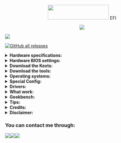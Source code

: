 
<p></p>
<p align="center"><img src="https://i.imgur.com/HJnpvwQ.png" width="200" height="48"/> EFI</p>
<p align="center">
  <a href="https://github.com/acidanthera/OpenCorePkg">
  <img src="https://img.shields.io/badge/OpenCore-0.9.9-informational.svg">
 </a>
</p>

<a href="https://github.com/So1jon">
    <img src="https://img.shields.io/github/followers/So1jon?label=So1jon&logo=GitHub&style=social" />
</a> 

[![GitHub all releases](https://img.shields.io/github/downloads/So1jon/Hackintosh-Desktop-Haswell/total?style=flat&logo=github&logoColor=white&color=1A91FF)](https://github.com/So1jon/Hackintosh-Desktop-Haswell/releases)

<details>
<summary><strong>Hardware specifications:</strong></summary>

<br />

| Components      | Name                                    |  Brand Links                                                                                                                                               |
| --------------- | --------------------------------------- | ---------------------------------------------------------------------------------------------------------------------------------------------------------- |
| **Motherboard** | `Z87-DS3H v1.1`                         | [`Gigabyte`](https://www.gigabyte.com/Motherboard/GA-Z87-DS3H-rev-11#ov)                                                                                  |
| **Power Supply** |`P550B 550w 80 PLUS Bronze certified`   | [`Gigabyte`](https://www.gigabyte.com/Power-Supply/GP-P550B#kf)                                                                                  |
| **CPU**         | `Intel® Core® i7 4790`                  | [`Intel Haswell`](https://www.intel.com/content/www/us/en/products/sku/80806/intel-core-i74790-processor-8m-cache-up-to-4-00-ghz/specifications.html)      |
| **iGPU**        | `Intel® HD Graphics 4600`               | [`Intel Haswell`](https://ark.intel.com/content/www/us/en/ark/search.html?_charset_=UTF-8&q=HD+Graphics+4600)                                              |
| **dGPU**        | `AMD Radeon RX 580 8GB`                 | [`Sapphire NITRO+`](https://www.sapphiretech.com/en/consumer/nitro-rx-580-8g-g5)                                                                        |
| **Ram**         | `DDR3 16GB / 1600Mhz`                   | [`Kingston`](https://www.kingston.com/dataSheets/KVR16N11S8_4.pdf)                                                                                         |
| **Storage**     | `CS900 SSD 480GB SATA  6Gb/s`           | [`PNY`](https://www.pny.com.tw/en/products-detail/CS900-2-point-5-SSD/)                                                                              |
| **Ethernet**    | `RTL8111E-VL 1.0 Gigabit/s`             | [`Realtek`](https://4ip.info/files/attachments/RTL8111E.pdf)                                                                                               |
| **Audio**       | `Codec ALC887`                          | [`Realtek`](http://www.chipset-ic.com/datasheet/ALC887.pdf)                                                                                                |
| **USB Wi-Fi**   | `TL-WN725N V3`                          | [`TP-Link`](https://www.tp-link.com/us/support/download/tl-wn725n/)                                                                                        |
|**USB Bluetooth**| `Cambridge Silicon Radio 4.0`           | [`CSR`](https://en.wikipedia.org/wiki/CSR_plc)                                                                                                             |
| **USB Camera**  | `Z-Star Microelectronics Corporation`   | [`Vimicro`](http://www.vimicro.com/english/product/pc001.htm)                                                                                              |

</details>

<details>
<summary><strong>Hardware BIOS settings:</strong></summary>

<br />

|       Disable                                                          |    Enable                                                                           |
|----------------------------------------------------------------------- | ----------------------------------------------------------------------------------- |
| Fast Boot                                                              | VT-x                                                                                |
| Secure Boot                                                            | Above 4G Decoding                                                                   |
| Serial/COM Port                                                        | Hyper-Threading                                                                     |
| Parallel Port                                                          | Execute Disable Bit                                                                 |
| VT-d (can be enabled if you set DisableIoMapper to YES)                | EHCI/XHCI Hand-off                                                                  |
| Compatibility Support Module (CSM)                                     | OS type: "Other OS"                                                                 |
| Intel SGX                                                              | UEFI Mode                                                                           |
| Intel Platform Trust                                                   | DVMT Pre-Allocated(iGPU Memory): 64MB or higher                                     |
| CFG Lock (MSR 0xE2 write protection)                                   | SATA Mode: AHCI                                                                     |

</details>

<details>
<summary><strong>Download the Kexts:</strong></summary>

<br />


| Specifications                                                                        | Kexts                           | [Builds/Dortania](https://dortania.github.io/builds/)  Links                                                    |
| ------------------------------------------------------------------------------------- | ------------------------------- | --------------------------------------------------------------------------------------------------------------- |
| Open source kernel extension                                                          | `Lilu.kext`                     | [Gihub Link](https://github.com/acidanthera/Lilu)                                                               |
| Advanced `Apple SMC` emulator in the kernel                                           | `VirtualSMC.kext`               | [Gihub Link](https://github.com/acidanthera/VirtualSMC)                                                         |
| `Lilu` plugin for providing patches to select GPUs                                    | `WhateverGreen.kext`            | [Gihub Link](https://github.com/acidanthera/WhateverGreen)                                                      |
| `Lilu` plugin for dynamic power management data injection                             | `CPUFriend.kext`                | [Gihub Link](https://github.com/acidanthera/CPUFriend)                                                          |
| `Lilu` plugin that combines the functionality of `VoodooTSCSync`                      | `CpuTscSync.kext`               | [Gihub Link](https://github.com/acidanthera/CpuTscSync)                                                         |
| Kernel extension for blocking unwanted processes                                      | `RestrictEvents.kext`           | [Gihub Link](https://github.com/acidanthera/RestrictEvents)                                                     |
| An open source kernel extension enabling native `macOS` HD audio                      | `AppleALC.kext`                 | [Gihub Link](https://github.com/acidanthera/AppleALC)                                                           |
| New Trackpad uses emulation to use the built-in `macOS` driver                        | `VoodooPS2.kext`                | [Gihub Link](https://github.com/acidanthera/VoodooPS2)                                                          |
| `OS X` open source driver for the `Realtek RTL8111/8168` family                       | `RealtekRTL8111.kext`           | [Gihub Link](https://github.com/Mieze/RTL8111_driver_for_OS_X/releases)                                         | 
| Drivers for `Realtek 802.11n` and `802.11ac USB Wi-Fi` adapters                       | `RtWlanU.kext RtWlanU1827.kext` | [Gihub Link](https://github.com/chris1111/Wireless-USB-Big-Sur-Adapter)                                         |
| USB Wake Controller                                                                   | `USBWakeFixup.kext`             | [Gihub Link](https://github.com/osy/USBWakeFixup)                                                               |
| An open source kernel extension providing a sync between `RTC` variables and `NVRAM`  | `HibernationFixup.kext`         | [Gihub Link](https://github.com/acidanthera/HibernationFixup)                                                   |
| Adds allowed entitlements to non-`Apple` signed apps when `SIP` is enabled            | `AMFIExemption.kext`            | [Gihub Link](https://github.com/osy/AMFIExemption)                                                              |
| Drivers for `Cambridge Silicon Radio 4.0 USB Bluetooth` adapters                      | `CSRBluetoothInjector.kext`     | [Gihub Link](https://github.com/So1jon/Hackintosh-Desktop-Haswell/files/12690495/CSRBluetoothInjector.kext.zip) |


</details>

<details>
<summary><strong>Download the tools:</strong></summary>
<br />

[![](https://img.shields.io/badge/acidanthera-OpenCorePkg-informational?style=flat&logo=github&logoColor=white&color=FFFFFF)](https://github.com/acidanthera/OpenCorePkg)[![GitHub all releases](https://img.shields.io/github/downloads/acidanthera/OpenCorePkg/total?style=flat&logo=github&logoColor=white&color=008080)](https://github.com/acidanthera/OpenCorePkg/releases)

[![](https://img.shields.io/badge/acidanthera-OcBinaryData-informational?style=flat&logo=github&logoColor=white&color=FFFFFF)](https://github.com/acidanthera/OcBinaryData)[![GitHub all releases](https://img.shields.io/github/downloads/acidanthera/OcBinaryData/total?style=flat&logo=github&logoColor=white&color=008080)](https://github.com/acidanthera/OcBinaryData/archive/refs/heads/master.zip)

[![](https://img.shields.io/badge/acidanthera-MaciASL-informational?style=flat&logo=github&logoColor=white&color=FFFFFF)](https://github.com/acidanthera/MaciASL)[![GitHub all releases](https://img.shields.io/github/downloads/acidanthera/MaciASL/total?style=flat&logo=github&logoColor=white&color=008080)](https://github.com/acidanthera/MaciASL/releases)

[![](https://img.shields.io/badge/dortania-OpenCore_Legacy_Patcher-informational?style=flat&logo=github&logoColor=white&color=FFFFFF)](https://github.com/dortania/OpenCore-Legacy-Patcher)[![GitHub all releases](https://img.shields.io/github/downloads/dortania/OpenCore-Legacy-Patcher/total?style=flat&logo=github&logoColor=white&color=008080)](https://github.com/dortania/OpenCore-Legacy-Patcher/releases)

[![](https://img.shields.io/badge/ic005k-OCAuxiliaryTools-informational?style=flat&logo=github&logoColor=white&color=FFFFFF)](https://github.com/ic005k/OCAuxiliaryTools)[![GitHub all releases](https://img.shields.io/github/downloads/ic005k/OCAuxiliaryTools/total?style=flat&logo=github&logoColor=white&color=008080)](https://github.com/ic005k/OCAuxiliaryTools/releases)

[![](https://img.shields.io/badge/corpnewt-ProperTree-informational?style=flat&logo=github&logoColor=white&color=FFFFFF)](https://github.com/corpnewt/ProperTree)[![GitHub all releases](https://img.shields.io/github/downloads/corpnewt/ProperTree/total?style=flat&logo=github&logoColor=white&color=008080)](https://github.com/corpnewt/ProperTree/archive/refs/heads/master.zip)

[![](https://img.shields.io/badge/corpnewt-GenSMBIOS-informational?style=flat&logo=github&logoColor=white&color=FFFFFF)](https://github.com/corpnewt/GenSMBIOS)[![GitHub all releases](https://img.shields.io/github/downloads/corpnewt/GenSMBIOS/total?style=flat&logo=github&logoColor=white&color=008080)](https://github.com/corpnewt/GenSMBIOS/archive/refs/heads/master.zip)

[![](https://img.shields.io/badge/corpnewt-USBMap-informational?style=flat&logo=github&logoColor=white&color=FFFFFF)](https://github.com/corpnewt/USBMap)[![GitHub all releases](https://img.shields.io/github/downloads/corpnewt/USBMap/total?style=flat&logo=github&logoColor=white&color=008080)](https://github.com/corpnewt/USBMap/archive/refs/heads/master.zip)

[![](https://img.shields.io/badge/corpnewt-SSDTTime-informational?style=flat&logo=github&logoColor=white&color=FFFFFF)](https://github.com/corpnewt/SSDTTime)[![GitHub all releases](https://img.shields.io/github/downloads/corpnewt/SSDTTime/total?style=flat&logo=github&logoColor=white&color=008080)](https://github.com/corpnewt/SSDTTime/archive/refs/heads/master.zip)

[![](https://img.shields.io/badge/Piker_Alpha-ssdtPRGen.sh-informational?style=flat&logo=github&logoColor=white&color=FFFFFF)](https://github.com/Piker-Alpha/ssdtPRGen.sh)[![GitHub all releases](https://img.shields.io/github/downloads/Piker-Alpha/ssdtPRGen.sh/total?style=flat&logo=github&logoColor=white&color=008080)](https://github.com/Piker-Alpha/ssdtPRGen.sh/archive/refs/heads/Beta.zip)

[![](https://img.shields.io/badge/USBToolBox-tool-informational?style=flat&logo=github&logoColor=white&color=FFFFFF)](https://github.com/USBToolBox/tool)[![GitHub all releases](https://img.shields.io/github/downloads/USBToolBox/tool/total?style=flat&logo=github&logoColor=white&color=008080)](https://github.com/USBToolBox/tool/releases)

[![](https://img.shields.io/badge/utopia_team-IORegistryExplorer-informational?style=flat&logo=github&logoColor=white&color=FFFFFF)](https://github.com/utopia-team/IORegistryExplorer)[![GitHub all releases](https://img.shields.io/github/downloads/utopia-team/IORegistryExplorer/total?style=flat&logo=github&logoColor=white&color=008080)](https://github.com/utopia-team/IORegistryExplorer/releases)

[![](https://img.shields.io/badge/CloverHackyColor-HWMonitorSMC2-informational?style=flat&logo=github&logoColor=white&color=FFFFFF)](https://github.com/CloverHackyColor/HWMonitorSMC2)[![GitHub all releases](https://img.shields.io/github/downloads/CloverHackyColor/HWMonitorSMC2/total?style=flat&logo=github&logoColor=white&color=008080)](https://github.com/CloverHackyColor/HWMonitorSMC2/releases)

[![](https://img.shields.io/badge/ChefKissInc-RadeonSensor-informational?style=flat&logo=github&logoColor=white&color=FFFFFF)](https://github.com/ChefKissInc/RadeonSensor)[![GitHub all releases](https://img.shields.io/github/downloads/ChefKissInc/RadeonSensor/total?style=flat&logo=github&logoColor=white&color=008080)](https://github.com/ChefKissInc/RadeonSensor/releases)

[![](https://img.shields.io/badge/benbaker76-Hackintool-informational?style=flat&logo=github&logoColor=white&color=FFFFFF)](https://github.com/benbaker76/Hackintool)[![GitHub all releases](https://img.shields.io/github/downloads/benbaker76/Hackintool/total?style=flat&logo=github&logoColor=white&color=008080)](https://github.com/benbaker76/Hackintool/releases)

[![](https://img.shields.io/badge/0xCUB3-About_This_Hack-informational?style=flat&logo=github&logoColor=white&color=FFFFFF)](https://github.com/0xCUB3/About-This-Hack)[![GitHub all releases](https://img.shields.io/github/downloads/0xCUB3/About-This-Hack/total?style=flat&logo=github&logoColor=white&color=008080)](https://github.com/0xCUB3/About-This-Hack/releases)

[![](https://img.shields.io/badge/ninxsoft-Mist-informational?style=flat&logo=github&logoColor=white&color=FFFFFF)](https://github.com/ninxsoft/Mist)[![GitHub all releases](https://img.shields.io/github/downloads/ninxsoft/Mist/total?style=flat&logo=github&logoColor=white&color=008080)](https://github.com/ninxsoft/Mist/releases)

### Download the other tools:

| Name                       | Links                                                                                                                |
| -------------------------- | -------------------------------------------------------------------------------------------------------------------- |
| `Mactracker`               | [Official link](https://mactracker.ca/)                                                                              |
| `Python`                   | [Official link](https://www.python.org/downloads/macos/)                                                             |
| `OpenCore Configurator`    | [Official link](https://mackie100projects.altervista.org/download-opencore-configurator/)                            |
| `PlistEdit Pro`            | [Official link](https://www.fatcatsoftware.com/plisteditpro/)                                                        |
| `Intel Power Gadget`       | [Official link](https://www.intel.com/content/dam/develop/external/us/en/documents/downloads/intel-power-gadget.dmg) |  
| `ESP Mounter Pro`          | [Official link](https://www.olarila.com/files/Utils/ESP%20Mounter%20Pro.app_v1.9.1.zip)                              |
| `Kernel Debug Kit`         | [Official link](https://developer.apple.com/download/all/)                                                           |
| `Windows Install`          | [Official link](https://sourceforge.net/projects/windows-install/)                                                   |
| `TransMac`                 | [Official link](https://www.acutesystems.com/scrtm.htm)                                                              |
| `HFS+ Paragon Software`    | [Official link](https://www.paragon-software.com/home/hfs-windows/)                                                  | 


</details>


<details>
<summary><strong>Operating systems:</strong></summary>

<br />

✅ My computer has been fully tested on the following operating systems:

| Name           | Version | Build      | Image links                                                                                                                                                                                                                                                           |
| -------------- | ------- | ---------- | --------------------------------------------------------------------------------------------------------------------------------------------------------------------------------------------------------------------------------------------------------------------- |
| `macOS Sequoia`|`15.0 Beta 5`|`24A5309e`| [`pkg`](https://swcdn.apple.com/content/downloads/22/26/062-45761-A_4K7H81V6R7/9umy19dvhkl2dgr9ldtb2mph22gkwpjrzg/InstallAssistant.pkg) / [`ISO`](https://disk.yandex.ru/d/a5DeFl1FQjEZSA) |
| `macOS Sonoma` |`14.6.1` | `23G93`    | [`DMG`](https://drive.google.com/file/d/1kTcAHoKdAfEp-l8bTtwps7EyKTbYqr4V/view?usp=sharing) / [`rdr`](https://rutracker.org/forum/viewtopic.php?t=6372743)                                                                                                            |
| `macOS Ventura`| `13.6.7`| `22G720`   | [`DMG`](https://drive.google.com/file/d/1YBoZio8yaiURgJNl7SIXly0l2dvI8Fvt/view?usp=sharing) / [`rdr`](https://rutracker.org/forum/viewtopic.php?t=6223477)                                                                                                            | 
|`macOS Monterey`| `12.7.5`| `21H1222`  | [`DMG`](https://drive.google.com/file/d/1fnlLVPrWgrMpAeC_3GjGk5vIV5-3tO4b/view?usp=sharing) / [`rdr`](https://rutracker.org/forum/viewtopic.php?t=6066530)                                                                                                            |
| `macOS Big Sur`|`11.7.10`| `20G1427`  | [`DMG`](https://drive.google.com/file/d/1urRARlkOi6NVc5b6CM0RFLvDLhsCcU5D/view?usp=sharing) / [`rdr`](https://rutracker.org/forum/viewtopic.php?t=5928524)                                                                                                            |

</details>


<details>
<summary><strong>Special Config:</strong></summary>
<br />

⚠️ Usb port mapping performed 👉 [guide](https://github.com/corpnewt/USBMap)

⚠️ SSDT-Hack Essential patc 👉 [guide](https://dortania.github.io/OpenCore-Install-Guide/config.plist/haswell.html#acpi)

:closed_lock_with_key: You will need to generate your own SMBIOS and configure, since is required to fully work with macOS. As per you can use the following SMBIOS:

|  SMBIOS    |  Hardware                                     |  macOS Big Sur              |  macOS Monterey            |  macOS Ventura   |  macOS Sonoma  |
| ---------- | --------------------------------------------- | --------------------------- | -------------------------- | ---------------- | -------------- |
| Macmini7,1 | Haswell with only iGPU                        |  full supported             |  full supported            | not supported    | not supported  |
| iMac14,4   | Haswell with only iGPU                        |  full supported             |  not supported             | not supported    | not supported  |
| iMac15,1   | Haswell with dGPU (Enabled iGPU Acceleration) |  full supported             |  not supported             | not supported    | not supported  |
| iMac16,2   | Haswell with only iGPU                        | supported (not recommended) |supported (not recommended) | not supported    | not supported  |
| iMac17,1   | Haswell with dGPU (Enabled iGPU Acceleration) | supported (not recommended) |  full supported            | not supported    | not supported  |
| iMacPro1,1 | Haswell only dGPU (Disabled iGPU Acceleration)|  full supported             |  full supported            | full supported   | full supported |
| MacPro7,1  | Haswell only dGPU (Disabled iGPU Acceleration)|  full supported             |  full supported            | full supported   | full supported |

⚠️ It's fully **required** to generate your own serials with [GenSMBIOS](https://github.com/corpnewt/GenSMBIOS) and put it in your config.plist.

- Config.plist -> PlatformInfo -> Generic

![SMBIOS on config.plist screenchot](https://dortania.github.io/OpenCore-Install-Guide/assets/img/smbios.65baf9a9.png "SMBIOS on config.plist screenchot")

⚠️ Setting a NVRAM variable


| Boot Arguments             |    Сomments                                                                                                                       |
|--------------------------- | --------------------------------------------------------------------------------------------------------------------------------- |
| `-v`                       | This enables verbose mode, which shows all the behind-the-scenes text that scrolls by as you're booting instead of the Apple logo and progress bar. |
| `revpatch=sbvmm`           | Enable macOS Ventura and macOS Sonoma system updates                                                                              |
| `-no_compat_check`         | Сancel scan system board id                                                                                                       |
| `-wegnoegpu`               | Disable all external GPUs                                                                                                         |
| `-wegnoigpu`               | Disable internal GPU                                                                                                              |
| `nv_disable=1`             | Forces GPU into VESA mode(no GPU acceleration), useful for troubleshooting and when having issues installing Nvidia's WebDrivers. |
| `-igfxvesa`                | Forces GPU into VESA mode(no GPU acceleration), useful for troubleshooting                                                        |
| `igfxonln=1`               | Forces all displays online, useful for resolving screen wake issues in 10.15.4+ on Coffee and Comet Lake                          |
| `igfxfw=2`                 | Enables loading Apple's GUC firmware for iGPUs, requires a 9th Gen chipset or newer(ie Z390)                                      |
| `-igfxdvmt`                | Fix the kernel panic caused by an incorrectly calculated amount of DVMT pre-allocated memory on Intel ICL platforms               |
| `enable-dvmt-calc-fix`     | Property on IGPU                                                                                                                  |
| `-igfxblt`                 | An alternative to the Backlight Registers Fix and make Backlight Smoother work on KBL/CFL platforms running macOS 13.4 or later.  |
| `enable-backlight-registers-alternative-fix`| Property on IGPU                                                                                                 |


</details>

<details>
<summary><strong>Drivers:</strong></summary>
<br />

| Driver                  | Status   | Description                                        |
| ----------------------- | -------- | -------------------------------------------------- |
| `OpenRuntime.efi`       | Required | Required for proper operation                      |
| `HfsPlus.efi`           | Required | Needed for seeing HFS volumes                      |
| `OpenCanopy.efi`        | Optional | This is an optional OpenCore GUI                   |
| `ResetNvramEntry.efi`   | Optional | Required to reset the system's NVRAM               | 
| `OpenPartitionDxe.efi`  | Optional | Required to boot macOS 10.7-10.9 recovery          |
| `ToggleSipEntry.efi`    | Optional | Enabling and Disabling System Integrity Protection |
| `AudioDxe.efi`          | Optional | Unrelated to Audio support in macOS                |
 
</details>



<details>
<summary><strong>What work:</strong></summary>

<br />

 `✅ AMD Radeon RX 580` Graphics acceleration.

 `✅ dGPU & CPU` Power Management.

 `✅ HDMI`video & audio output.

 `✅ Ethernet.` 

 `✅ Audio` Output from 3.5mm Front and Rear headphone Jack.

 `✅ PS2` Keyboard & Mouse. 

 `✅ USB 2.0/3.0` All Ports.

 `✅ USB` Wi-Fi, Bluetooth, WebCam, Keyboard and Mouse.

 `✅` Restart, Sleep and Shutdown. 

 `✅ Bootcamp.`

 `✅ Apple` Services `iCloud, App Store, iMessage, FaceTime.`

 `❌ VGA` port output.  ⚠️ Not supported for macOS.

 `❌ Intel HD Graphics 4600`  ⚠️ For `macOS Ventura` and `macOS Sonoma` disabled iGPU not supported  `Intel Quick/Sync` Hardware Acceleration.
 
 `❌ AirDrop & Handoff`  ⚠️ Only `AirDrop` and `Handoff` are not working since the `USB Wi-Fi` and `USB Bluetooth` are not fully compatible with `macOS`. For all this to work, you need to replace the card with a native one, such as  `PCI Fenvi` cards before `macOS Sonoma`.

  
</details>

<details>
<summary><strong>Geekbench:</strong></summary>
|<br />

| Information           | Result   | ID Information                                                 | Operating system  | Model ID    |
| --------------------- | -------- | -------------------------------------------------------------- | ----------------- | ----------- |
| CPU Single-Core Score | 1279     | [ID 4337338](https://browser.geekbench.com/v6/cpu/4613419)     | `macOS Sonoma`    | `MacPro7,1` |
| CPU Multi-Core Score  | 4108     | [ID 4337338](https://browser.geekbench.com/v6/cpu/4613419)     | `macOS Sonoma`    | `MacPro7,1` |
| dGPU OpenCL Score     | 42667    | [ID 2350057](https://browser.geekbench.com/v6/compute/2350057) | `macOS Sonoma`    | `MacPro7,1` |
| dGPU Metal Score      | 46180    | [ID 1667557](https://browser.geekbench.com/v6/compute/1667557) | `macOS Sonoma`    | `MacPro7,1` |
| iGPU OpenCL Score     | 3298     | [ID 1995546](https://browser.geekbench.com/v6/compute/1995546) | `macOS Big Sur`   | `iMac14,4`  |
| iGPU Metal Score      | 1329     | [ID 1995533](https://browser.geekbench.com/v6/compute/1995533) | `macOS Big Sur`   | `iMac14,4`  |




</details>


<details>
<summary><strong>Tips:</strong></summary>
<br />

### ⚠️ Help Fix Screen Sleep:

```bash
sudo pmset autopoweroff 0
sudo pmset powernap 0
sudo pmset standby 0
sudo pmset proximitywake 0
sudo pmset tcpkeepalive 0
```

### ⚠️ This will do 5 things for us:

- `Disables` **autopoweroff**: This is a form of hibernation
- `Disables` **powernap**: Used to periodically wake the machine for network, and updates(but not the display)
- `Disables` **standby**: Used as a time period between sleep and going into hibernation
- `Disables` wake from iPhone/Watch: Specifically when your iPhone or Apple Watch come near, the machine will wake
- `Disables` **TCP Keep Alive** mechanism to prevent wake ups every 2 hours

### ⚠️ Отключение функции `Gatekeeper`

Запуск повреждённого приложения невозможен без обхода функции Карантин, или отключения `Gatekeeper` - технологии, которая обеспечивает запуск только доверенного программного обеспечения на компьютере Mac.

### ⚠️ Решение (вариант 1).
Данный вариант позволит обойти Карантин для конкретного приложения. Обратите внимание, что команда включает путь к приложению, или образу (.dmg).
Эту процедуру часто называют `"декарантин"` или `"de-quarantine"`.

1.  Запустите утилиту "Терминал".
Это стандартная утилита, которую не нужно устанавливать дополнительно. Терминал можно найти через `Spotlight`.

2.  Используйте команду: `sudo xattr -r -d com.apple.quarantine` поставьте пробел и перетащите повреждённую программу или образ (.dmg) в окно Терминал. Команда допишется. 

2.1 Или используйте команду: `sudo xattr -r -c`  поставьте пробел и перетащите повреждённую программу или образ (.dmg) в окно Терминал. Команда допишется.
Обычно достаточно использовать только первую команду, но бывают ситуации, когда ее выполнение не помогает, в отличие от выполнения второй.

3.  Нажмите `Enter` и введите пароль Администратора.
Пароль при вводе в Терминал не отображается, но вводится.
Если пароль не задан - создайте его.

4.  Приступайте к запуску повреждённой программы.
Дождитесь завершения проверки и вы сможете её Открыть.
Время проверки может занимать до 30 минут.


### ⚠️ Решение (вариант 2).
Данная команда позволит отключить `Gatekeeper`, т.е. восстановить настройки, разрешающие использование программ, загруженных из Любого источника в Системных настройках / Защита и безопасность.

1.  Запустите утилиту "Терминал".

2.  Используйте команду: `sudo spctl --master-disable`
Перетаскивать в Терминал ничего не нужно. Для включения Gatekeeper, замените `"disable"` на `"enable"`.  

3.  Нажмите `Enter` и введите пароль Администратора.

4.  Приступайте к запуску повреждённой программы.


### ⚠️ Итак, как скрыть папку или файл в macOS?

В окне командной строки нужно ввести следующую команду: 
`chflags hidden` и не нажимая `Enter`, добавить пробел.
Теперь необходимо выбрать папку или файл, которую следует скрыть от других. 
Выделяем и переносим в окно командной строки. 
Подтверждаем наши намерения кнопкой `Enter`.
Всё готово. Требуемый файл или папка больше не будут отображаться в `Finder`.

</details>

<details>
<summary><strong>Credits:</strong></summary>
<br />

⚠️ `Apple` for 👉 [`macOS`](https://www.apple.com/mac/)

⚠️  Forum 👉 [`applelife.ru`](https://applelife.ru/)

⚠️ `OpenCore Desktop Haswell` 👉 [Guide](https://dortania.github.io/OpenCore-Install-Guide/config.plist/haswell.html)

⚠️ Creating your `USB` from `Windows` or `macOS` 👉 [Guide](https://dortania.github.io/OpenCore-Install-Guide/installer-guide) 

⚠️ Information and Technical Resources on YouTube 👉 [@AlexeyBoronenkov](https://www.youtube.com/@AlexeyBoronenkov)


</details>

<details>
<summary><strong>Disclaimer:</strong></summary>
<br />

⚠️ Highly Recommend you to build the EFI for your device on your own and only use this for reference even though you have the same device as mine since, when something fails you will be on your own.

⚠️ If you want to report or rasie an issue, you must mention your device details in it. And give a detailed information about your issue(images or videos are encouraged)

</details>



### You can contact me through:

[![](https://img.shields.io/badge/iCloud-nusratov.sobirjon@icloud.com-informational?style=flat&logo=apple&logoColor=white&color=cbcdcc)](mailto:nusratov.sobirjon@icloud.com)[![](https://img.shields.io/badge/Telegram-@Nusratov_Sobirjon-informational?style=flat&logo=telegram&logoColor=white&color=89e2ff)](https://t.me/Nusratov_Sobirjon)[![](https://img.shields.io/badge/Facebook-Nusratov_Sobirjon-informational?style=flat&logo=facebook&logoColor=white&color=3a4dc9)](https://www.facebook.com/Sobirjon.Nusratov)





